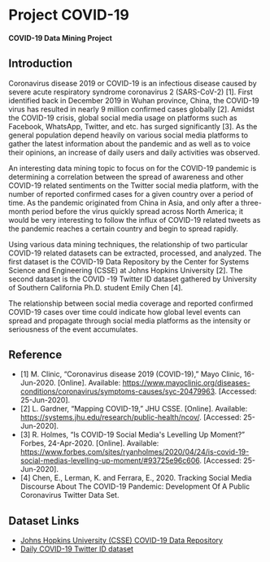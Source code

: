 # Project COVID-19

#### COVID-19 Data Mining Project 

## Introduction

Coronavirus disease 2019 or COVID-19 is an infectious disease caused by severe acute respiratory syndrome coronavirus 2 (SARS-CoV-2) [1]. First identified back in December 2019 in Wuhan province, China, the COVID-19 virus has resulted in nearly 9 million confirmed cases globally [2]. Amidst the COVID-19 crisis, global social media usage on platforms such as Facebook, WhatsApp, Twitter, and etc. has surged significantly [3]. As the general population depend heavily on various social media platforms to gather the latest information about the pandemic and as well as to voice their opinions, an increase of daily users and daily activities was observed.

An interesting data mining topic to focus on for the COVID-19 pandemic is determining a correlation between the spread of awareness and other COVID-19 related sentiments on the Twitter social media platform, with the number of reported confirmed cases for a given country over a period of time. As the pandemic originated from China in Asia, and only after a three-month period before the virus quickly spread across North America; it would be very interesting to follow the influx of COVID-19 related tweets as the pandemic reaches a certain country and begin to spread rapidly.

Using various data mining techniques, the relationship of two particular COVID-19 related datasets can be extracted, processed, and analyzed. The first dataset is the COVID-19 Data Repository by the Center for Systems Science and Engineering (CSSE) at Johns Hopkins University [2]. The second dataset is the COVID -19 Twitter ID dataset gathered by University of Southern California Ph.D. student Emily Chen [4]. 

The relationship between social media coverage and reported confirmed COVID-19 cases over time could indicate how global level events can spread and propagate through social media platforms as the intensity or seriousness of the event accumulates.


## Reference
- [1] M. Clinic, “Coronavirus disease 2019 (COVID-19),” Mayo Clinic, 16-Jun-2020. [Online]. Available: https://www.mayoclinic.org/diseases-conditions/coronavirus/symptoms-causes/syc-20479963. [Accessed: 25-Jun-2020].
- [2] L. Gardner, “Mapping COVID-19,” JHU CSSE. [Online]. Available: https://systems.jhu.edu/research/public-health/ncov/. [Accessed: 25-Jun-2020].
- [3] R. Holmes, “Is COVID-19 Social Media's Levelling Up Moment?” Forbes, 24-Apr-2020. [Online]. Available: https://www.forbes.com/sites/ryanholmes/2020/04/24/is-covid-19-social-medias-levelling-up-moment/#93725e96c606. [Accessed: 25-Jun-2020].
- [4] Chen, E., Lerman, K. and Ferrara, E., 2020. Tracking Social Media Discourse About The COVID-19 Pandemic: Development Of A Public Coronavirus Twitter Data Set.


## Dataset Links

- [Johns Hopkins University (CSSE) COVID-19 Data Repository](https://github.com/CSSEGISandData/COVID-19)
- [Daily COVID-19 Twitter ID dataset](https://github.com/echen102/COVID-19-TweetIDs)
